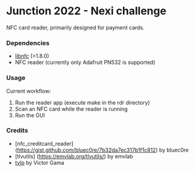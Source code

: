 # Junction 2022 - Nexi challenge

NFC card reader, primarily designed for payment cards.

### Dependencies

- [libnfc](https://github.com/nfc-tools/libnfc) (>1.8.0)
- NFC reader (currently only Adafruit PN532 is supported)

### Usage

Current workflow:

1. Run the reader app (execute make in the rdr directory)
2. Scan an NFC card while the reader is running
3. Run the GUI

### Credits

- [nfc_creditcard_reader] (https://gist.github.com/bluec0re/7b32da7ec317b1f1c812) by bluec0re
- [tlvutils] (https://emvlab.org/tlvutils/) by emvlab
- [tvlp](https://github.com/heyvito/tlvp) by Victor Gama
